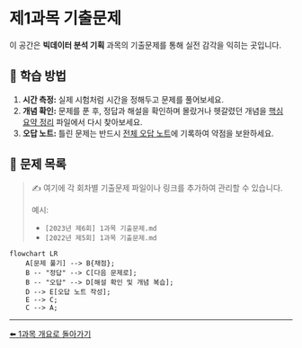 # 제1과목 기출문제

이 공간은 **빅데이터 분석 기획** 과목의 기출문제를 통해 실전 감각을 익히는 곳입니다.

## 🎯 학습 방법

1.  **시간 측정:** 실제 시험처럼 시간을 정해두고 문제를 풀어보세요.
2.  **개념 확인:** 문제를 푼 후, 정답과 해설을 확인하며 몰랐거나 헷갈렸던 개념을 [핵심 요약 정리](../요약정리/README.md) 파일에서 다시 찾아보세요.
3.  **오답 노트:** 틀린 문제는 반드시 [전체 오답 노트](../../오답노트/README.md)에 기록하여 약점을 보완하세요.

## 📁 문제 목록

> ✍️ 여기에 각 회차별 기출문제 파일이나 링크를 추가하여 관리할 수 있습니다.
>
> 예시:
>
> - `[2023년 제6회] 1과목 기출문제.md`
> - `[2022년 제5회] 1과목 기출문제.md`

```mermaid
flowchart LR
    A[문제 풀기] --> B{채점};
    B -- "정답" --> C[다음 문제로];
    B -- "오답" --> D[해설 확인 및 개념 복습];
    D --> E[오답 노트 작성];
    E --> C;
    C --> A;
```

---

[⬅️ 1과목 개요로 돌아가기](../README.md) 